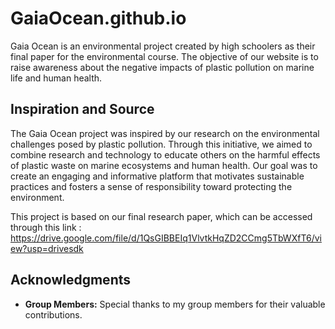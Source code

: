 # GaiaOcean.github.io

Gaia Ocean is an environmental project created by high schoolers as their final paper for the environmental course. The objective of our website is to raise awareness about the negative impacts of plastic pollution on marine life and human health.

## Inspiration and Source

The Gaia Ocean project was inspired by our research on the environmental challenges posed by plastic pollution. Through this initiative, we aimed to combine research and technology to educate others on the harmful effects of plastic waste on marine ecosystems and human health. Our goal was to create an engaging and informative platform that motivates sustainable practices and fosters a sense of responsibility toward protecting the environment.

This project is based on our final research paper, which can be accessed through this link : https://drive.google.com/file/d/1QsGIBBEIq1VlvtkHqZD2CCmg5TbWXfT6/view?usp=drivesdk

## Acknowledgments

- **Group Members:** Special thanks to my group members for their valuable contributions.
